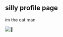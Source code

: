 ## silly profile page
im the cat man

![👿](https://cdn.discordapp.com/attachments/1003661182571389029/1007559927016980531/caption-6.gif)
